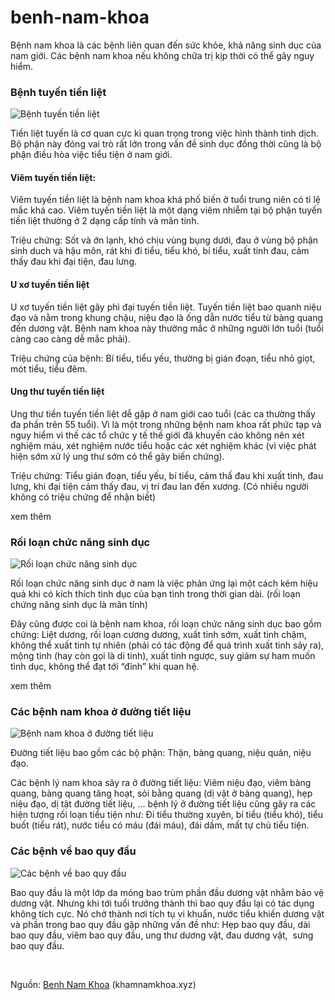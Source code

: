 # benh-nam-khoa
Bệnh nam khoa là các bệnh liên quan đến sức khỏe, khả năng sinh dục của nam giới. Các bệnh nam khoa nếu không chữa trị kịp thời có thể gây nguy hiểm.
<h3>
	Bệnh tuyến tiền liệt</h3>
<p>
	<img alt="Bệnh tuyến tiền liệt" src="http://khamnamkhoa.xyz/media/images/benh-tuyen-tien-liet.jpg" /></p>
<p>
	Tiền liệt tuyến là cơ quan cực kì quan trọng trong việc hình thành tinh dịch. Bộ phận này đóng vai trò rất lớn trong vấn đề sinh dục đồng thời cũng là bộ phận điều hòa việc tiểu tiện ở nam giới.</p>
<h4>
	Viêm tuyến tiền liệt:</h4>
<p>
	Viêm tuyến tiền liệt là bệnh nam khoa khá phố biến ở tuổi trung niên có tỉ lệ mắc khá cao. Viêm tuyến tiền liệt là một dạng viêm nhiễm tại bộ phận tuyến tiền liệt thường ở 2 dạng cấp tính và mãn tính.</p>
<div>
	<p>
		Triệu chứng: Sốt và ớn lạnh, khó chịu vùng bụng dưới, đau ở vùng bộ phận sinh duch và hậu môn, rát khi đi tiểu, tiểu khó, bí tiểu, xuất tinh đau, cảm thấy đau khi đại tiện, đau lưng.</p>
</div>
<h4>
	U xơ tuyến tiền liệt</h4>
<p>
	U xơ tuyến tiền liệt gây phì đại tuyến tiền liệt. Tuyến tiền liệt bao quanh niệu đạo và nằm trong khung chậu, niệu đạo là ống dẫn nước tiểu từ bàng quang đến dương vật. Bệnh nam khoa này thường mắc ở những người lớn tuổi (tuổi càng cao càng dễ mắc phải).</p>
<div>
	<p>
		Triệu chứng của bệnh: Bí tiểu, tiểu yếu, thường bị gián đoạn, tiểu nhỏ giọt, mót tiểu, tiểu đêm.</p>
</div>
<h4>
	Ung thư tuyến tiền liệt</h4>
<p>
	Ung thư tiền tuyến tiền liệt dễ gặp ở nam giới cao tuổi (các ca thường thấy đa phần trên 55 tuổi). Vì là một trong những bệnh nam khoa rất phức tạp và nguy hiểm vì thế các tổ chức y tế thế giới đã khuyến cáo không nên xét nghiệm máu, xét nghiệm nước tiểu hoặc các xét nghiệm khác (vì việc phát hiện sớm xử lý ung thư sớm có thể gây biến chứng).</p>
<div>
	<p>
		Triệu chứng: Tiểu gián đoạn, tiểu yếu, bí tiểu, cảm thấ đau khi xuất tinh, đau lưng, khi đại tiện cảm thấy đau, vị trí đau lan đến xương. (Có nhiều người không có triệu chứng để nhận biết)</p>
</div>
<p>xem thêm <a href="http://khamnamkhoa.xyz/benh-tuyen-tien-liet.html"></a></p>
<h3>
	Rối loạn chức năng sinh dục</h3>
<p>
	<img alt="Rối loạn chức năng sinh dục" src="http://khamnamkhoa.xyz/media/images/roi-loan-chuc-nang-sinh-duc.jpg" /></p>
<p>
	Rối loạn chức năng sinh dục ở nam là việc phản ứng lại một cách kém hiệu quả khi có kích thích tình dục của bạn tình trong thời gian dài. (rối loạn chứng năng sinh dục là mãn tính)</p>
<p>
	Đây cũng được coi là bệnh nam khoa, rối loạn chức năng sinh dục bao gồm chứng: Liệt dương, rối loạn cương dương, xuất tinh sớm, xuất tinh chậm, không thể xuất tinh tự nhiên (phải có tác động để quá trình xuất tinh sảy ra), mộng tinh (hay còn gọi là di tinh), xuất tinh ngược, suy giảm sự ham muốn tình dục, không thể đạt tới “đỉnh” khi quan hệ.</p>
<p>xem thêm <a href="http://khamnamkhoa.xyz/yeu-sinh-ly.html"></a></p>
<h3>
	Các bệnh nam khoa ở đường tiết liệu</h3>
<p>
	<img alt="Bệnh nam khoa ở đường tiết liệu" src="http://khamnamkhoa.xyz/media/images/benh-nam-khoa-o-duong-tiet-lieu.jpg" /></p>
<p>
	Đường tiết liệu bao gồm các bộ phận: Thận, bàng quang, niệu quản, niệu đạo.</p>
<p>
	Các bệnh lý nam khoa sảy ra ở đường tiết liệu: Viêm niệu đạo, viêm bàng quang, bàng quang tăng hoạt, sỏi bằng quang (dị vật ở bàng quang), hẹp niệu đạo, dị tật đường tiết liệu, … bệnh lý ở đường tiết liệu cũng gây ra các hiện tượng rối loạn tiểu tiện như: Đi tiểu thường xuyên, bí tiểu (tiểu khó), tiểu buốt (tiểu rát), nước tiểu có máu (đái máu), đái dầm, mất tự chủ tiểu tiện.</p>
<h3>
	Các bệnh về bao quy đầu</h3>
<p>
	<img alt="Các bệnh về bao quy đầu" src="http://khamnamkhoa.xyz/media/images/cac-benh-ve-bao-quy-dau.jpg" /></p>
<p>
	Bao quy đầu là một lớp da mỏng bao trùm phần đầu dương vật nhằm bảo vệ dương vật. Nhưng khi tới tuổi trưởng thành thì bao quy đầu lại có tác dụng không tích cực. Nó chở thành nơi tích tụ vi khuẩn, nước tiểu khiến dương vật và phần trong bao quy đầu gặp những vấn đề như: Hẹp bao quy đầu, dài bao quy đầu, viêm bao quy đầu, ung thư dương vật, đau dương vật, &nbsp;sưng bao quy đầu.</p>
<p>
	&nbsp;</p>
<p>
	Nguồn: <a href="http://khamnamkhoa.xyz/cac-benh-nam-khoa-thuong-gap-o-nam-gioi-1028.html" title="Bệnh Nam Khoa">Benh Nam Khoa</a> (khamnamkhoa.xyz)</p>
